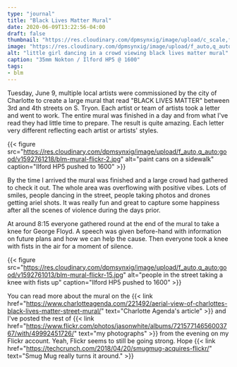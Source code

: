```yaml
---
type: "journal"
title: "Black Lives Matter Mural"
date: 2020-06-09T13:22:56-04:00
draft: false
thumbnail: "https://res.cloudinary.com/dpmsynxig/image/upload/c_scale,f_auto,q_auto:good,w_700/v1592076097/blm-mural-flickr-6.jpg"
image: "https://res.cloudinary.com/dpmsynxig/image/upload/f_auto,q_auto:good/v1592076097/blm-mural-flickr-6.jpg"
alt: "little girl dancing in a crowd viewing black lives matter mural"
caption: "35mm Nokton / Ilford HP5 @ 1600"
tags:
- blm
---
```


Tuesday, June 9, multiple local artists were commissioned by the city of Charlotte to create a large mural that read "BLACK LIVES MATTER" between 3rd and 4th streets on S. Tryon. Each artist or team of artists took a letter and went to work. The entire mural was finished in a day and from what I've read they had little time to prepare. The result is quite amazing. Each letter very different reflecting each artist or artists' styles.

{{< figure src="https://res.cloudinary.com/dpmsynxig/image/upload/f_auto,q_auto:good/v1592761218/blm-mural-flickr-2.jpg" alt="paint cans on a sidewalk" caption="Ilford HP5 pushed to 1600" >}}

By the time I arrived the mural was finished and a large crowd had gathered to check it out. The whole area was overflowing with positive vibes. Lots of smiles, people dancing in the street, people taking photos and drones getting ariel shots. It was really fun and great to capture some happiness after all the scenes of violence during the days prior.

At around 8:15 everyone gathered round at the end of the mural to take a knee for George Floyd. A speech was given before-hand with information on future plans and how we can help the cause. Then everyone took a knee with fists in the air for a moment of silence.

{{< figure src="https://res.cloudinary.com/dpmsynxig/image/upload/f_auto,q_auto:good/v1592761013/blm-mural-flickr-15.jpg" alt="people in the street taking a knee with fists up" caption="Ilford HP5 pushed to 1600" >}}

You can read more about the mural on the {{< link href="https://www.charlotteagenda.com/221492/aerial-view-of-charlottes-black-lives-matter-street-mural/" text="Charlotte Agenda's article" >}} and I've posted the rest of {{< link href="https://www.flickr.com/photos/jasonwhite/albums/72157714656003767/with/49992451726/" text="my photographs" >}} from the evening on my Flickr account. Yeah, Flickr seems to still be going strong. Hope {{< link href="https://techcrunch.com/2018/04/20/smugmug-acquires-flickr/" text="Smug Mug really turns it around." >}}

